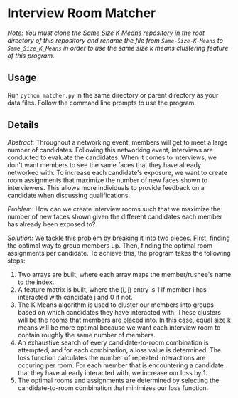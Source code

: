 # Interview Room Matcher

_Note: You must clone the [Same Size K Means repository](https://github.com/ndanielsen/Same-Size-K-Means) in the root directory of this repository and rename the file from `Same-Size-K-Means` to `Same_Size_K_Means` in order to use the same size k means clustering feature of this program._

## Usage
Run ```python matcher.py``` in the same directory or parent directory as your data files. Follow the command line prompts to use the program.

## Details
_Abstract:_ Throughout a networking event, members will get to meet a large number of candidates. Following this networking event, interviews are conducted to evaluate the candidates. When it comes to interviews, we don't want members to see the same faces that they have already networked with. To increase each candidate's exposure, we want to create room assignments that maximize the number of new faces shown to interviewers. This allows more individuals to provide feedback on a candidate when discussing qualifications.

_Problem:_ How can we create interview rooms such that we maximize the number of new faces shown given the different candidates each member has already been exposed to?

_Solution:_ We tackle this problem by breaking it into two pieces. First, finding the optimal way to group members up. Then, finding the optimal room assignments per candidate. To achieve this, the program takes the following steps:
1. Two arrays are built, where each array maps the member/rushee's name to the index.
2. A feature matrix is built, where the (i, j) entry is 1 if member i has interacted with candidate j and 0 if not.
3. The K Means algorithm is used to cluster our members into groups based on which candidates they have interacted with. These clusters will be the rooms that members are placed into. In this case, equal size k means will be more optimal because we want each interview room to contain roughly the same number of members.
4. An exhaustive search of every candidate-to-room combination is attempted, and for each combination, a loss value is determined. The loss function calculates the number of repeated interactions are occuring per room. For each member that is encountering a candidate that they have already interacted with, we increase our loss by 1.
5. The optimal rooms and assignments are determined by selecting the candidate-to-room combination that minimizes our loss function.
